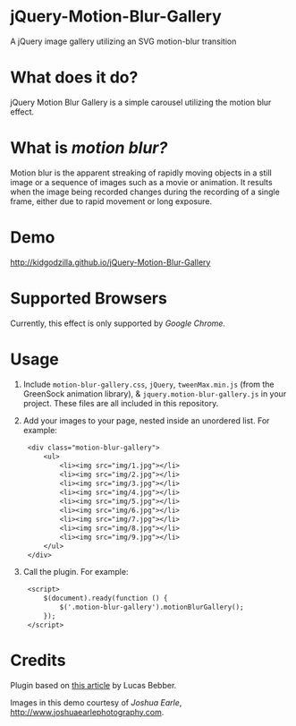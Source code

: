 # jQuery-Motion-Blur-Gallery
A jQuery image gallery utilizing an SVG motion-blur transition

# What does it do?

jQuery Motion Blur Gallery is a simple carousel utilizing the motion blur effect.


# What is *motion blur?*

Motion blur is the apparent streaking of rapidly moving objects in a still image or a sequence of images such as a movie or animation. It results when the image being recorded changes during the recording of a single frame, either due to rapid movement or long exposure.


# Demo

http://kidgodzilla.github.io/jQuery-Motion-Blur-Gallery


# Supported Browsers

Currently, this effect is only supported by *Google Chrome*.


# Usage

1. Include `motion-blur-gallery.css`, `jQuery`, `tweenMax.min.js` (from the GreenSock animation library), & `jquery.motion-blur-gallery.js` in your project. These files are all included in this repository.

2. Add your images to your page, nested inside an unordered list. For example:

        <div class="motion-blur-gallery">
        	<ul>
        		<li><img src="img/1.jpg"></li>
        		<li><img src="img/2.jpg"></li>
        		<li><img src="img/3.jpg"></li>
        		<li><img src="img/4.jpg"></li>
        		<li><img src="img/5.jpg"></li>
        		<li><img src="img/6.jpg"></li>
        		<li><img src="img/7.jpg"></li>
        		<li><img src="img/8.jpg"></li>
        		<li><img src="img/9.jpg"></li>
        	</ul>
        </div>

3. Call the plugin. For example:

        <script>
        	$(document).ready(function () {
        		$('.motion-blur-gallery').motionBlurGallery();
        	});
        </script>


# Credits

Plugin based on [this article](http://tympanus.net/codrops/?p=23824) by Lucas Bebber.

Images in this demo courtesy of *Joshua Earle*, http://www.joshuaearlephotography.com.